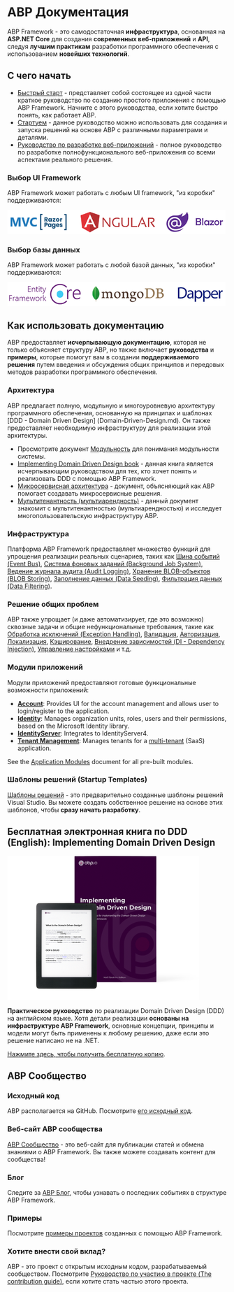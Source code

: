 ﻿# ABP Документация

ABP Framework - это самодостаточная **инфраструктура**, основанная на **ASP.NET Core** для создания **современных веб-приложений** и **API**, следуя **лучшим практикам** разработки программного обеспечения с использованием **новейших технологий**.

## С чего начать

* [Быстрый старт](Tutorials/Todo/Index.md) - представляет собой состоящее из одной части краткое руководство по созданию простого приложения с помощью ABP Framework. Начните с этого руководства, если хотите быстро понять, как работает ABP.
* [Стартуем](Getting-Started.md) - данное руководство можно использовать для создания и запуска решений на основе ABP с различными параметрами и деталями.
* [Руководство по разработке веб-приложений](Tutorials/Part-1.md) - полное руководство по разработке полнофункционального веб-приложения со всеми аспектами реального решения.

### Выбор UI Framework

ABP Framework может работать с любым UI framework, "из коробки" поддерживаются:

<img width="500" src="images/ui-options.png">

### Выбор базы данных

ABP Framework может работать с любой базой данных, "из коробки" поддерживаются:

<img width="500" src="images/db-options.png">

## Как использовать документацию

ABP предоставляет **исчерпывающую документацию**, которая не только объясняет структуру ABP, но также включает **руководства** и **примеры**, которые помогут вам в создании **поддерживаемого решения** путем введения и обсуждения общих принципов и передовых методов разработки программного обеспечения.

### Архитектура

ABP предлагает полную, модульную и многоуровневую архитектуру программного обеспечения, основанную на принципах и шаблонах [DDD - Domain Driven Design] (Domain-Driven-Design.md). Он также предоставляет необходимую инфраструктуру для реализации этой архитектуры.

* Просмотрите документ [Модульность](Module-Development-Basics.md) для понимания модульности системы.
* [Implementing Domain Driven Design book](https://abp.io/books/implementing-domain-driven-design?ref=doc) - данная книга является исчерпывающим руководством для тех, кто хочет понять и реализовать DDD с помощью ABP Framework.
* [Микросервисная архитектура](Microservice-Architecture.md) - документ, объясняющий как ABP помогает создавать микросервисные решения.
* [Мультитенантность (мультиарендность)](Multi-Tenancy.md) - данный документ знакомит с мультитенантностью (мультиарендностью) и исследует многопользовательскую инфраструктуру ABP.

### Инфраструктура

Платформа ABP Framework предоставляет множество функций для упрощения реализации реальных сценариев, таких как [Шина событий (Event Bus)](Event-Bus.md), [Система фоновых заданий (Background Job System)](Background-Jobs.md), [Ведение журнала аудита (Audit Logging)](Аудит-Logging.md), [Хранение BLOB-объектов (BLOB Storing)](Blob-Storing.md), [Заполнение данных (Data Seeding)](Data-Seeding.md), [Фильтрация данных (Data Filtering)](Data-Filtering.md).

### Решение общих проблем

ABP также упрощает (и даже автоматизирует, где это возможно) сквозные задачи и общие нефункциональные требования, такие как [Обработка исключений (Exception Handling)](Exception-Handling.md), [Валидация](Validation.md), [Авторизация](Authorization.md), [Локализация](Localization.md), [Кэширование](Caching.md), [Внедрение зависимостей (DI - Dependency Injection)](Dependency-Injection.md), [Управление настройками](Settings.md) и т.д.

### Модули приложений

Модули приложений предоставляют готовые функциональные возможности приложений:

* [**Account**](Modules/Account.md): Provides UI for the account management and allows user to login/register to the application.
* [**Identity**](Modules/Identity.md): Manages organization units, roles, users and their permissions, based on the Microsoft Identity library.
* [**IdentityServer**](Modules/IdentityServer.md): Integrates to IdentityServer4.
* [**Tenant Management**](Modules/Tenant-Management.md): Manages tenants for a [multi-tenant](Multi-Tenancy.md) (SaaS) application.

See the [Application Modules](Modules/Index.md) document for all pre-built modules.

### Шаблоны решений (Startup Templates)

[Шаблоны решений](Startup-Templates/Index.md) - это предварительно созданные шаблоны решений Visual Studio. Вы можете создать собственное решение на основе этих шаблонов, чтобы **сразу начать разработку**.

## Бесплатная электронная книга по DDD (English): Implementing Domain Driven Design

![Implementing Domain Driven Design](images/implementing-domain-driven-design-book.png)

**Практическое руководство** по реализации Domain Driven Design (DDD) на английском языке. Хотя детали реализации **основаны на инфраструктуре ABP Framework**, основные концепции, принципы и модели могут быть применены к любому решению, даже если это решение написано не на .NET.

[Нажмите здесь, чтобы получить бесплатную копию](https://abp.io/books/implementing-domain-driven-design?ref=doc).

## ABP Сообщество

### Исходный код

ABP располагается на GitHub. Посмотрите [его исходный код](https://github.com/abpframework).

### Веб-сайт ABP сообщества

[ABP Сообщество](https://community.abp.io/) - это веб-сайт для публикации статей и обмена знаниями о ABP Framework. Вы также можете создавать контент для сообщества!

### Блог

Следите за [ABP Блог](https://blog.abp.io/), чтобы узнавать о последних событиях в структуре ABP Framework.

### Примеры

Посмотрите [примеры проектов](Samples/Index.md) созданных с помощью ABP Framework.

### Хотите внести свой вклад?

ABP - это проект с открытым исходным кодом, разрабатываемый сообществом. Посмотрите [Руководство по участию в проекте (The contribution guide)](Contribution/Index.md), если хотите стать частью этого проекта.
